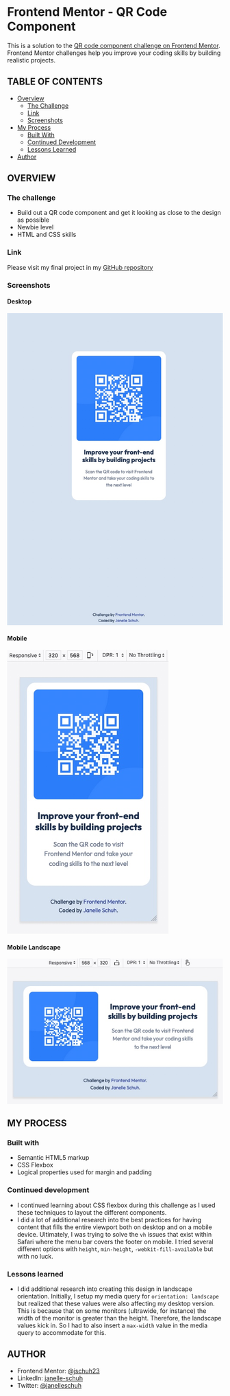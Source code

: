 # Frontend Mentor - QR Code Component

This is a solution to the [QR code component challenge on Frontend Mentor](https://www.frontendmentor.io/challenges/qr-code-component-iux_sIO_H). Frontend Mentor challenges help you improve your coding skills by building realistic projects.

## TABLE OF CONTENTS

-   [Overview](#overview)
    -   [The Challenge](#the-challenge)
    -   [Link](#links)
    -   [Screenshots](#screenshot)
-   [My Process](#my-process)
    -   [Built With](#built-with)
    -   [Continued Development](#continued-development)
    -   [Lessons Learned](#lessons-learned)
    <!-- -   [Useful Resources](#useful-resources) -->
-   [Author](#author)

## OVERVIEW

### The challenge

-   Build out a QR code component and get it looking as close to the design as possible
-   Newbie level
-   HTML and CSS skills

### Link

Please visit my final project in my [GitHub repository](https://jschuh23.github.io/Frontend-Mentor-Projects/QR-Code-Component/index.html)

### Screenshots

#### Desktop
![Desktop Screenshot](./design/QR-code-desktop.jpg)

#### Mobile
![Mobile Screenshot](./design/QR-code-mobile.jpg)

#### Mobile Landscape
![Mobile Landscape Screenshot](./design/QR-code-mobile-landscape.jpg)

## MY PROCESS

### Built with

-   Semantic HTML5 markup
-   CSS Flexbox
-   Logical properties used for margin and padding

### Continued development

-   I continued learning about CSS flexbox during this challenge as I used these techniques to layout the different components.
-   I did a lot of additional research into the best practices for having content that fills the entire viewport both on desktop and on a mobile device. Ultimately, I was trying to solve the `vh` issues that exist within Safari where the menu bar covers the footer on mobile. I tried several different options with `height`, `min-height`, `-webkit-fill-available` but with no luck.

### Lessons learned

-   I did additional research into creating this design in landscape orientation. Initially, I setup my media query for `orientation: landscape` but realized that these values were also affecting my desktop version. This is because that on some monitors (ultrawide, for instance) the width of the monitor is greater than the height. Therefore, the landscape values kick in. So I had to also insert a `max-width` value in the media query to accommodate for this.

<!-- ### Useful resources

- -->

## AUTHOR

-   Frontend Mentor: [@jschuh23](https://www.frontendmentor.io/profile/jschuh23)
-   LinkedIn: [janelle-schuh](https://www.linkedin.com/in/janelle-schuh/)
-   Twitter: [@janelleschuh](https://www.twitter.com/janelleschuh)

